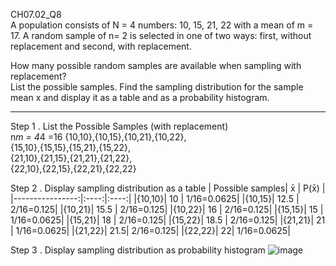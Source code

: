 CH07.02_Q8  
A population consists of N = 4 numbers: 10, 15, 21, 22 with a mean of m = 17. 
A random sample of n= 2 is selected in one of two ways: first, without replacement and second, with replacement. 

How many possible random samples are available when sampling with replacement?  
List the possible samples. Find the sampling distribution for the sample mean x and display it as a table and as a probability histogram.

-----
Step 1 . List the Possible Samples (with replacement)  
n*m = 4*4 =16 
{10,10},{10,15},{10,21},{10,22},  
{15,10},{15,15},{15,21},{15,22},  
{21,10},{21,15},{21,21},{21,22},  
{22,10},{22,15},{22,21},{22,22} 

Step 2 . Display sampling distribution as a table
| Possible samples|   x̄ |      P(x̄) | 
|----------------:|:----:|:----:|
|{10,10}| 10 | 1/16=0.0625|
|{10,15}| 12.5 | 2/16=0.125|
|{10,21}| 15.5 | 2/16=0.125|
|{10,22}| 16 | 2/16=0.125|
|{15,15}| 15 | 1/16=0.0625|
|{15,21}| 18 | 2/16=0.125|
|{15,22}| 18.5 | 2/16=0.125|
|{21,21}| 21 | 1/16=0.0625|
|{21,22}| 21.5| 2/16=0.125|
|{22,22}| 22| 1/16=0.0625|

Step 3 . Display sampling distribution as probability histogram
![image](https://github.com/user-attachments/assets/32d94c3f-ac28-4c3d-b691-4d1b1839671a)
